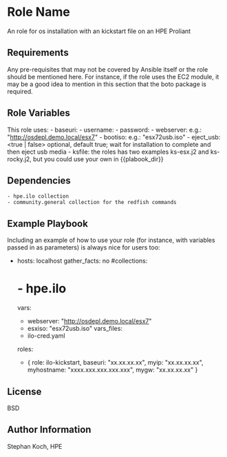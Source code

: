 Role Name
=========

An role for os installation with an kickstart file on an HPE Proliant

Requirements
------------

Any pre-requisites that may not be covered by Ansible itself or the role should be mentioned here. For instance, if the role uses the EC2 module, it may be a good idea to mention in this section that the boto package is required.

Role Variables
--------------
This role uses:
    - baseuri: <ilo-ip>
    - username: <ilo-user>
    - password: <ilo-password>
    - webserver: <webserver from where to mount the virt. media> e.g.: "http://osdepl.demo.local/esx7"
    - bootiso: <name of the iso file> e.g.: "esx72usb.iso"
    - eject_usb: <true | false> optional, default true; wait for installation to complete and then eject usb media
    - ksfile:  the roles has two examples ks-esx.j2 and ks-rocky.j2, but you could use your own in {{plabook_dir}}


Dependencies
------------
    - hpe.ilo collection
    - community.general collection for the redfish commands

Example Playbook
----------------

Including an example of how to use your role (for instance, with variables passed in as parameters) is always nice for users too:

- hosts: localhost
  gather_facts: no
  #collections:
  #  - hpe.ilo
  
  vars:
    - webserver: "http://osdepl.demo.local/esx7"
    - esxiso: "esx72usb.iso"
  vars_files:
    - ilo-cred.yaml
    
  roles:
  - { role: ilo-kickstart, baseuri: "xx.xx.xx.xx", myip: "xx.xx.xx.xx", myhostname: "xxxx.xxx.xxx.xxx.xxx", mygw: "xx.xx.xx.xx"  }
    

License
-------

BSD

Author Information
------------------
Stephan Koch, HPE
